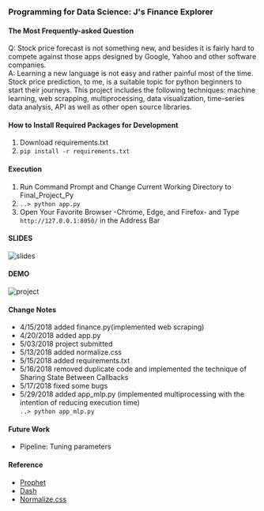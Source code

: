### Programming for Data Science: J's Finance Explorer

#### The Most Frequently-asked Question
Q: Stock price forecast is not something new, and besides it is fairly hard to compete against those apps designed by Google, Yahoo and other software companies.</br>
A: Learning a new language is not easy and rather painful most of the time. Stock price prediction, to me, is a suitable topic for python beginners to start their journeys. This project includes the following techniques: machine learning, web scrapping, multiprocessing, data visualization, time-series data analysis, API as well as other open source libraries.

#### How to Install Required Packages for Development
1. Download requirements.txt
2. `pip install -r requirements.txt`

#### Execution
1. Run Command Prompt and Change Current Working Directory to Final_Project_Py
2. `..> python app.py`
3. Open Your Favorite Browser -Chrome, Edge, and Firefox- and Type `http://127.0.0.1:8050/` in the Address Bar

#### SLIDES
![slides](https://user-images.githubusercontent.com/22257488/41125373-e4b6711c-6a69-11e8-872d-0d9846372543.PNG)
#### DEMO
![project](https://user-images.githubusercontent.com/22257488/40204844-908f2eba-59ef-11e8-9153-cadb72135b16.png)

#### Change Notes
- 4/15/2018 added finance.py(implemented web scraping)
- 4/20/2018 added app.py
- 5/03/2018 project submitted  
- 5/13/2018 added normalize.css
- 5/15/2018 added requirements.txt
- 5/16/2018 removed duplicate code and implemented the technique of Sharing State Between Callbacks
- 5/17/2018 fixed some bugs
- 5/29/2018 added app_mlp.py (implemented multiprocessing with the intention of reducing execution time)<br/>
`..> python app_mlp.py`

#### Future Work
- Pipeline: Tuning parameters

#### Reference
- [Prophet](https://facebook.github.io/prophet/)
- [Dash](https://dash.plot.ly/)
- [Normalize.css](https://necolas.github.io/normalize.css/)

